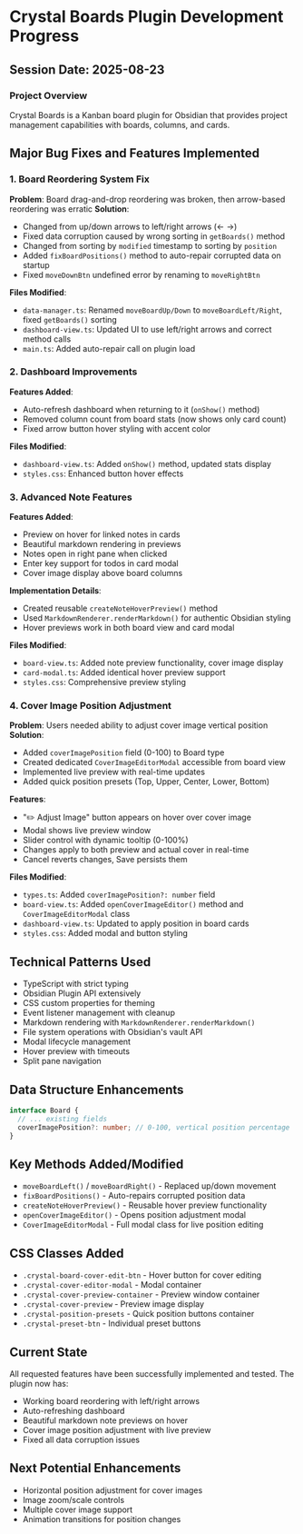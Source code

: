# Crystal Boards Plugin Development Progress

## Session Date: 2025-08-23

### Project Overview
Crystal Boards is a Kanban board plugin for Obsidian that provides project management capabilities with boards, columns, and cards.

## Major Bug Fixes and Features Implemented

### 1. Board Reordering System Fix
**Problem**: Board drag-and-drop reordering was broken, then arrow-based reordering was erratic
**Solution**: 
- Changed from up/down arrows to left/right arrows (← →)
- Fixed data corruption caused by wrong sorting in `getBoards()` method
- Changed from sorting by `modified` timestamp to sorting by `position`
- Added `fixBoardPositions()` method to auto-repair corrupted data on startup
- Fixed `moveDownBtn` undefined error by renaming to `moveRightBtn`

**Files Modified**:
- `data-manager.ts`: Renamed `moveBoardUp/Down` to `moveBoardLeft/Right`, fixed `getBoards()` sorting
- `dashboard-view.ts`: Updated UI to use left/right arrows and correct method calls
- `main.ts`: Added auto-repair call on plugin load

### 2. Dashboard Improvements
**Features Added**:
- Auto-refresh dashboard when returning to it (`onShow()` method)
- Removed column count from board stats (now shows only card count)
- Fixed arrow button hover styling with accent color

**Files Modified**:
- `dashboard-view.ts`: Added `onShow()` method, updated stats display
- `styles.css`: Enhanced button hover effects

### 3. Advanced Note Features
**Features Added**:
- Preview on hover for linked notes in cards
- Beautiful markdown rendering in previews
- Notes open in right pane when clicked
- Enter key support for todos in card modal
- Cover image display above board columns

**Implementation Details**:
- Created reusable `createNoteHoverPreview()` method
- Used `MarkdownRenderer.renderMarkdown()` for authentic Obsidian styling
- Hover previews work in both board view and card modal

**Files Modified**:
- `board-view.ts`: Added note preview functionality, cover image display
- `card-modal.ts`: Added identical hover preview support
- `styles.css`: Comprehensive preview styling

### 4. Cover Image Position Adjustment
**Problem**: Users needed ability to adjust cover image vertical position
**Solution**: 
- Added `coverImagePosition` field (0-100) to Board type
- Created dedicated `CoverImageEditorModal` accessible from board view
- Implemented live preview with real-time updates
- Added quick position presets (Top, Upper, Center, Lower, Bottom)

**Features**:
- "✏️ Adjust Image" button appears on hover over cover image
- Modal shows live preview window
- Slider control with dynamic tooltip (0-100%)
- Changes apply to both preview and actual cover in real-time
- Cancel reverts changes, Save persists them

**Files Modified**:
- `types.ts`: Added `coverImagePosition?: number` field
- `board-view.ts`: Added `openCoverImageEditor()` method and `CoverImageEditorModal` class
- `dashboard-view.ts`: Updated to apply position in board cards
- `styles.css`: Added modal and button styling

## Technical Patterns Used
- TypeScript with strict typing
- Obsidian Plugin API extensively
- CSS custom properties for theming
- Event listener management with cleanup
- Markdown rendering with `MarkdownRenderer.renderMarkdown()`
- File system operations with Obsidian's vault API
- Modal lifecycle management
- Hover preview with timeouts
- Split pane navigation

## Data Structure Enhancements
```typescript
interface Board {
  // ... existing fields
  coverImagePosition?: number; // 0-100, vertical position percentage
}
```

## Key Methods Added/Modified
- `moveBoardLeft()` / `moveBoardRight()` - Replaced up/down movement
- `fixBoardPositions()` - Auto-repairs corrupted position data
- `createNoteHoverPreview()` - Reusable hover preview functionality
- `openCoverImageEditor()` - Opens position adjustment modal
- `CoverImageEditorModal` - Full modal class for live position editing

## CSS Classes Added
- `.crystal-board-cover-edit-btn` - Hover button for cover editing
- `.crystal-cover-editor-modal` - Modal container
- `.crystal-cover-preview-container` - Preview window container
- `.crystal-cover-preview` - Preview image display
- `.crystal-position-presets` - Quick position buttons container
- `.crystal-preset-btn` - Individual preset buttons

## Current State
All requested features have been successfully implemented and tested. The plugin now has:
- Working board reordering with left/right arrows
- Auto-refreshing dashboard
- Beautiful markdown note previews on hover
- Cover image position adjustment with live preview
- Fixed all data corruption issues

## Next Potential Enhancements
- Horizontal position adjustment for cover images
- Image zoom/scale controls
- Multiple cover image support
- Animation transitions for position changes